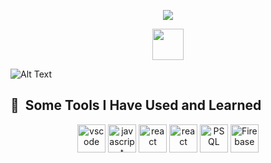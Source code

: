 <p align="center">
  <img src="https://capsule-render.vercel.app/api?text=Pleased%20to%20Make%20Your%20Acquaintence&animation=fadeIn&type=egg&color=gradient&height=100"/>
</p>

<div align="center">  
  <a href="https://www.linkedin.com/in/robert-holland-codes/"><img height="50" src="https://cdn.jsdelivr.net/gh/devicons/devicon/icons/linkedin/linkedin-original.svg" /></a>
</div>


  ![Alt Text](https://media.giphy.com/media/vFKqnCdLPNOKc/giphy.gif)


<h2> 🚀 &nbsp;Some Tools I Have Used and Learned</h2>
<p align="center">
  <img src="https://cdn.jsdelivr.net/gh/devicons/devicon/icons/vscode/vscode-original.svg" alt="vscode" width="45" height="45"/>
  <img src="https://cdn.jsdelivr.net/gh/devicons/devicon/icons/javascript/javascript-original.svg" alt="javascript" width="45" height="45"/>
  <img src="https://cdn.jsdelivr.net/gh/devicons/devicon/icons/react/react-original.svg" alt="react" width="45" height="45"/>
  <img src="https://cdn.jsdelivr.net/gh/devicons/devicon/icons/jest/jest-plain.svg" alt="react" width="45" height="45"/>
  <img src="https://cdn.jsdelivr.net/gh/devicons/devicon/icons/postgresql/postgresql-original.svg" alt="PSQL" width="45" height="45"/>
  <img src="https://cdn.jsdelivr.net/gh/devicons/devicon/icons/firebase/firebase-plain.svg" alt="Firebase" width="45" height="45"/>
</p>




<!--
**SmagicJones/SmagicJones** is a ✨ _special_ ✨ repository because its `README.md` (this file) appears on your GitHub profile.

Here are some ideas to get you started:

- 🔭 I’m currently working on ...
- 🌱 I’m currently learning ...
- 👯 I’m looking to collaborate on ...
- 🤔 I’m looking for help with ...
- 💬 Ask me about ...
- 📫 How to reach me: ...
- 😄 Pronouns: ...
- ⚡ Fun fact: ...
-->
